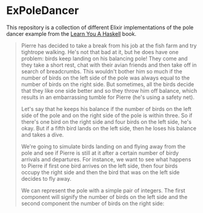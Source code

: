 # ExPoleDancer

This repository is a collection of different Elixir implementations of the
pole dancer example from the [Learn You A Haskell](http://learnyouahaskell.com/) book.

> Pierre has decided to take a break from his job at the fish farm and try
> tightrope walking. He's not that bad at it, but he does have one problem:
> birds keep landing on his balancing pole! They come and they take a short
> rest, chat with their avian friends and then take off in search of
> breadcrumbs. This wouldn't bother him so much if the number of birds on the
> left side of the pole was always equal to the number of birds on the right
> side. But sometimes, all the birds decide that they like one side better and
> so they throw him off balance, which results in an embarrassing tumble for
> Pierre (he's using a safety net).
> 
> Let's say that he keeps his balance if the number of birds on the left side
> of the pole and on the right side of the pole is within three. So if there's
> one bird on the right side and four birds on the left side, he's okay. But if
> a fifth bird lands on the left side, then he loses his balance and takes a
> dive.
> 
> We're going to simulate birds landing on and flying away from the pole and
> see if Pierre is still at it after a certain number of birdy arrivals and
> departures. For instance, we want to see what happens to Pierre if first one
> bird arrives on the left side, then four birds occupy the right side and then
> the bird that was on the left side decides to fly away.
> 
> We can represent the pole with a simple pair of integers. The first component
> will signify the number of birds on the left side and the second component
> the number of birds on the right side:
